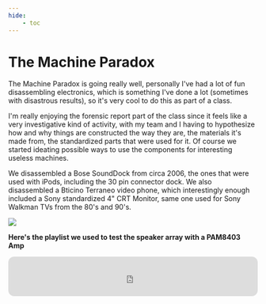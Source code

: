 ```yaml
---
hide:
    - toc
---
```



# The Machine Paradox

The Machine Paradox is going really well, personally I've had a lot of fun disassembling electronics, 
which is something I've done a lot (sometimes with disastrous results), so it's very cool to do this as part of a class. 

I'm really enjoying the forensic report part of the class since it feels like a very investigative kind of activity, with my team and I having to hypothesize how and why things are constructed the way they are, the materials it's made from, the standardized parts that were used for it. Of course we started ideating possible ways to use the components for interesting useless machines.

We disassembled a Bose SoundDock from circa 2006, the ones that were used with iPods, including the 30 pin connector dock.
We also disassembled a Bticino Terraneo video phone, which interestingly enough included a Sony standardized 4" CRT Monitor, same one used for Sony Walkman TVs from the 80's and 90's. 


![](../../images/speakers.png)

**Here's the playlist we used to test the speaker array with a PAM8403 Amp**

<iframe style="border-radius:12px" src="https://open.spotify.com/embed/playlist/7gK40Yp4hNPMvByEEFMn9I?utm_source=generator" width="100%" height="80" frameBorder="0" allowfullscreen="" allow="autoplay; clipboard-write; encrypted-media; fullscreen; picture-in-picture" loading="lazy"></iframe>


